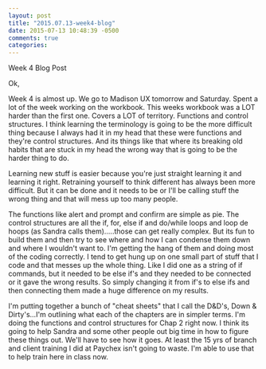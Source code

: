 ```yaml
---
layout: post
title: "2015.07.13-week4-blog"
date: 2015-07-13 10:48:39 -0500
comments: true
categories: 
---
```


Week 4 Blog Post

Ok,

Week 4 is almost up.  We go to Madison UX tomorrow and Saturday.  Spent a lot of the week working on the workbook.  This weeks workbook was a LOT harder than the first one. Covers a LOT of territory.  Functions and control structures.  I think learning the terminology is going to be the more difficult thing because I always had it in my head that these were functions and they're control structures.  And its things like that where its breaking old habits that are stuck in my head the wrong way that is going to be the harder thing to do.

Learning new stuff is easier because you're just straight learning it and learning it right.  Retraining yourself to think different has always been more difficult.  But it can be done and it needs to be or I'll be calling stuff the wrong thing and that will mess up too many people.  

The functions like alert and prompt and confirm are simple as pie.  The control structures are all the if, for, else if and do/while loops and loop de hoops (as Sandra calls them).....those can get really complex.  But its fun to build them and then try to see where and how I can condense them down and where I wouldn't want to.  I'm getting the hang of them and doing most of the coding correctly.  I tend to get hung up on one small part of stuff that I code and that messes up the whole thing.  Like I did one as a string of if commands, but it needed to be else if's and they needed to be connected or it gave the wrong results.  So simply changing it from if's to else ifs and then connecting them made a huge difference on my results.

I'm putting together a bunch of "cheat sheets" that I call the D&D's, Down & Dirty's...I'm outlining what each of the chapters are in simpler terms.  I'm doing the functions and control structures for Chap 2 right now.  I think its going to help Sandra and some other people out big time in how to figure these things out.  We'll have to see how it goes.  At least the 15 yrs of branch and client training I did at Paychex isn't going to waste.  I'm able to use that to help train here in class now.  
